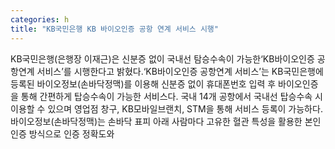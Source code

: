 ```yaml
---
categories: h
title: "KB국민은행 KB 바이오인증 공항 연계 서비스 시행"
---
```

KB국민은행(은행장 이재근)은 신분증 없이 국내선 탐승수속이 가능한‘KB바이오인증 공항연계 서비스’를 시행한다고 밝혔다.‘KB바이오인증 공항연계 서비스’는 KB국민은행에 등록된 바이오정보(손바닥정맥)를 이용해 신분증 없이 휴대폰번호 입력 후 바이오인증을 통해 간편하게 탑승수속이 가능한 서비스다. 국내 14개 공항에서 국내선 탑승수속 시 이용할 수 있으며 영업점 창구, KB모바일브랜치, STM을 통해 서비스 등록이 가능하다.바이오정보(손바닥정맥)는 손바닥 표피 아래 사람마다 고유한 혈관 특성을 활용한 본인인증 방식으로 인증 정확도와